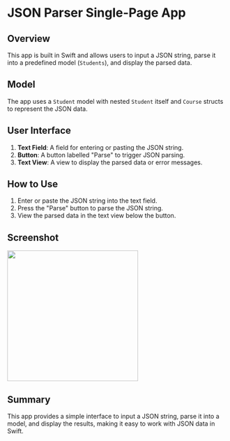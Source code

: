# JSON Parser Single-Page App

## Overview

This app is built in Swift and allows users to input a JSON string, parse it into a predefined model (`Students`), and display the parsed data.



## Model

The app uses a `Student` model with nested `Student` itself and `Course` structs to represent the JSON data.

## User Interface

1. **Text Field**: A field for entering or pasting the JSON string.
2. **Button**: A button labelled "Parse" to trigger JSON parsing.
3. **Text View**: A view to display the parsed data or error messages.

## How to Use

1. Enter or paste the JSON string into the text field.
2. Press the "Parse" button to parse the JSON string.
3. View the parsed data in the text view below the button.

 ## Screenshot

<img src="https://github.com/Sumit4482/JSON_Parser/assets/61246873/dbe1472d-c3b7-4a3c-9910-813de015e16b" width="300">

## Summary

This app provides a simple interface to input a JSON string, parse it into a model, and display the results, making it easy to work with JSON data in Swift.

